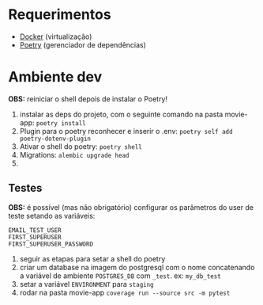# Requerimentos

- [Docker](https://docs.docker.com/engine/install/) (virtualização)
- [Poetry](https://python-poetry.org/docs/#installation) (gerenciador de dependências)

# Ambiente dev

**OBS:** reiniciar o shell depois de instalar o Poetry!

1) instalar as deps do projeto, com o seguinte comando na pasta movie-app: ``poetry install``
2) Plugin para o poetry reconhecer e inserir o .env: ``poetry self add poetry-dotenv-plugin``
3) Ativar o shell do poetry: ``poetry shell``
4) Migrations: ``alembic upgrade head``
5)


## Testes

**OBS:** é possível (mas não obrigatório) configurar os parâmetros do user de teste setando as variáveis:

```
EMAIL_TEST_USER
FIRST_SUPERUSER
FIRST_SUPERUSER_PASSWORD
```

1) seguir as etapas para setar a shell do poetry
2) criar um database na imagem do postgresql com o nome concatenando a variável de ambiente ``POSTGRES_DB``
com ``_test``. ex: ``my_db_test``
3) setar a variável ``ENVIRONMENT`` para ``staging``
4) rodar na pasta movie-app ``coverage run --source src -m pytest``